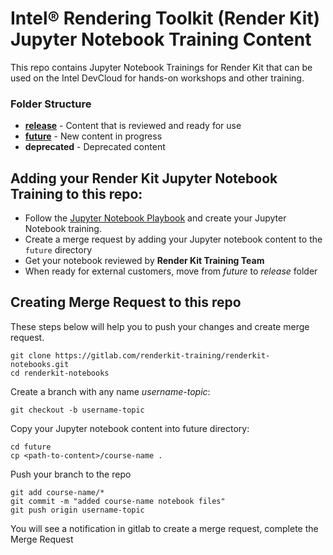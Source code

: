 # Intel&reg; Rendering Toolkit (Render Kit) Jupyter Notebook Training Content
This repo contains Jupyter Notebook Trainings for Render Kit that can be used on the Intel DevCloud for hands-on workshops and other training.

### Folder Structure
- [__release__](release) - Content that is reviewed and ready for use
- [__future__](future) - New content in progress
- __deprecated__ - Deprecated content

## Adding your Render Kit Jupyter Notebook Training to this repo:

- Follow the [Jupyter Notebook Playbook](https://gitlab.devtools.intel.com/ecosystem-dev-programs/playbooks/-/tree/master/creating-jupyter-notebooks) and create your Jupyter Notebook training.
- Create a merge request by adding your Jupyter notebook content to the `future` directory 
- Get your notebook reviewed by __Render Kit Training Team__
- When ready for external customers, move from _future_ to _release_ folder

## Creating Merge Request to this repo
These steps below will help you to push your changes and create merge request.
```
git clone https://gitlab.com/renderkit-training/renderkit-notebooks.git
cd renderkit-notebooks
```
Create a branch with any name _username-topic_:
```
git checkout -b username-topic
```
Copy your Jupyter notebook content into future directory:
```
cd future
cp <path-to-content>/course-name .
```
Push your branch to the repo
```
git add course-name/*
git commit -m "added course-name notebook files"
git push origin username-topic
```
You will see a notification in gitlab to create a merge request, complete the Merge Request